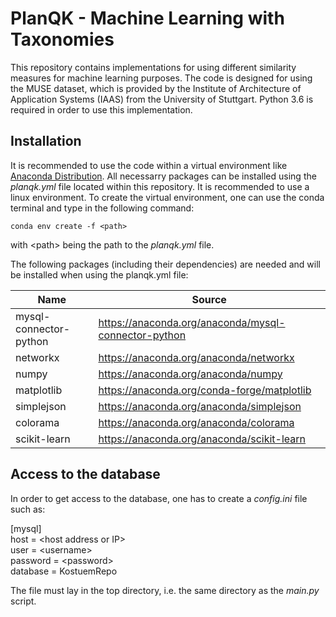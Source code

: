 # PlanQK - Machine Learning with Taxonomies
This repository contains implementations for using different similarity measures for machine learning purposes.
The code is designed for using the MUSE dataset, which is provided by the Institute of Architecture of Application Systems (IAAS) from the University of Stuttgart.
Python 3.6 is required in order to use this implementation.

## Installation
It is recommended to use the code within a virtual environment like [Anaconda Distribution](https://www.anaconda.com/distribution).
All necessarry packages can be installed using the *planqk.yml* file located within this repository.
It is recommended to use a linux environment.
To create the virtual environment, one can use the conda terminal and type in the following command:

`conda env create -f <path>`

with \<path\> being the path to the *planqk.yml* file.

The following packages (including their dependencies) are needed and will be installed when using the planqk.yml file:

| Name                   | Source                                               |
| ---------------------- | ---------------------------------------------------- |
| mysql-connector-python | https://anaconda.org/anaconda/mysql-connector-python |
| networkx               | https://anaconda.org/anaconda/networkx               |
| numpy                  | https://anaconda.org/anaconda/numpy                  |
| matplotlib             | https://anaconda.org/conda-forge/matplotlib          |
| simplejson             | https://anaconda.org/anaconda/simplejson             |
| colorama               | https://anaconda.org/anaconda/colorama               |
| scikit-learn           | https://anaconda.org/anaconda/scikit-learn           |

## Access to the database
In order to get access to the database, one has to create a *config.ini* file such as:

[mysql]<br/>
host = \<host address or IP\><br/>
user = \<username\><br/>
password = \<password\><br/>
database = KostuemRepo<br/>

The file must lay in the top directory, i.e. the same directory as the *main.py* script.

